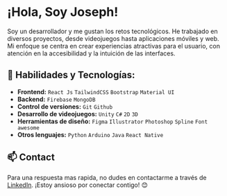 <h1 align="left">¡Hola, Soy Joseph!</h1>

<p>
Soy un desarrollador y me gustan los retos tecnológicos. He trabajado en diversos proyectos, desde videojuegos hasta aplicaciones móviles y web. Mi enfoque se centra en crear experiencias atractivas para el usuario, con atención en la accesibilidad y la intuición de las interfaces.
</p>

## 🚀 Habilidades y Tecnologías:

- **Frontend:** `React Js` `TailwindCSS` `Bootstrap` `Material UI`
- **Backend:** `Firebase` `MongoDB`
- **Control de versiones:** `Git` `Github` 
- **Desarrollo de videojuegos:** `Unity` `C#` `2D` `3D` 
- **Herramientas de diseño:** `Figma` `Illustrator` `Photoshop` `Spline`  `Font awesome` 
- **Otros lenguajes:** `Python` `Arduino` `Java` `React Native`

## 📫 Contact

Para una respuesta mas rapida, no dudes en contactarme a través de [LinkedIn](https://www.linkedin.com/in/daniels-cuartas/). ¡Estoy ansioso por conectar contigo! 😊
